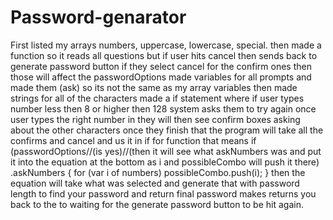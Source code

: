# Password-genarator
First listed my arrays numbers, uppercase, lowercase, special.
then made a function so it reads all questions but if user hits cancel then sends back to generate password button if they select cancel for the confirm ones then those will affect the passwordOptions
made variables for all prompts and made them (ask) so its not the same as my array variables
then made strings for all of the characters
made a if statement where if user types number less then 8 or higher then 128 system asks them to try again 
once user types the right number in they will then see confirm boxes asking about the other characters
once they finish that the program will take all the confirms and cancel and us it in if for function that means
 if (passwordOptions//(is yes)//(then it will see what askNumbers was and put it into the equation at the bottom as i and possibleCombo will push it there)
        .askNumbers {
      for (var i of numbers)
        possibleCombo.push(i);
    }
then the equation will take what was selected and generate that with password length to find your password
and return final password makes returns you back to the to waiting for the generate password button to be hit again.
